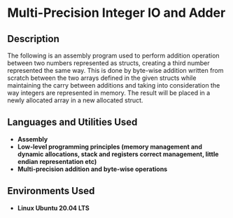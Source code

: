 <h1>Multi-Precision Integer IO and Adder</h1>

<h2>Description</h2>
The following is an assembly program used to perform addition operation between two numbers represented as structs, creating a third number represented the same way. This is done by byte-wise addition written from scratch between the two arrays defined in the given structs while maintaining the carry between additions and taking into consideration the way integers are represented in memory. The result will be placed in a newly allocated array in a new allocated struct.
<br />


<h2>Languages and Utilities Used</h2>

- <b>Assembly</b> 
- <b>Low-level programming principles (memory management and dynamic allocations, stack and registers correct management, little endian representation etc)</b>
- <b>Multi-precision addition and byte-wise operations</b>

<h2>Environments Used </h2>

- <b>Linux Ubuntu 20.04 LTS</b> 
